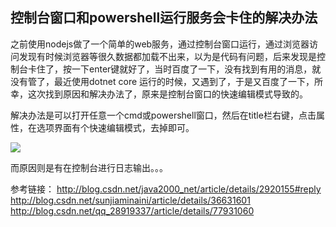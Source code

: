 ## 控制台窗口和powershell运行服务会卡住的解决办法


之前使用nodejs做了一个简单的web服务，通过控制台窗口运行，通过浏览器访问发现有时候浏览器等很久数据都加载不出来，以为是代码有问题，后来发现是控制台卡住了，按一下enter键就好了，当时百度了一下，没有找到有用的消息，就没有管了，最近使用dotnet core 运行的时候，又遇到了，于是又百度了一下，所幸，这次找到原因和解决办法了，原来是控制台窗口的快速编辑模式导致的。

解决办法是可以打开任意一个cmd或powershell窗口，然后在title栏右键，点击属性，在选项界面有个快速编辑模式，去掉即可。

![](http://pic.yutiansut.com/powershell%E8%AE%BE%E7%BD%AE.png)

而原因则是有在控制台进行日志输出。。。

参考链接：
http://blog.csdn.net/java2000_net/article/details/2920155#reply
http://blog.csdn.net/sunjiaminaini/article/details/36631601
http://blog.csdn.net/qq_28919337/article/details/77931060
